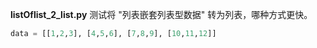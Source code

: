 **listOflist_2_list.py**
测试将 "列表嵌套列表型数据" 转为列表，哪种方式更快。<br>
```python
data = [[1,2,3], [4,5,6], [7,8,9], [10,11,12]]
```